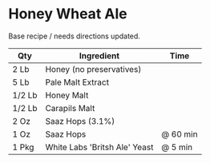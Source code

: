 Honey Wheat Ale
===============

Base recipe / needs directions updated.

| Qty    | Ingredient                    | Time     |
|--------|-------------------------------|----------|
|   2 Lb | Honey (no preservatives)      |          |
|   5 Lb | Pale Malt Extract             |          |
| 1/2 Lb | Honey Malt                    |          |
| 1/2 Lb | Carapils Malt                 |          |
|   2 Oz | Saaz Hops (3.1%)              |          |
|   1 Oz | Saaz Hops                     | @ 60 min |
|   1 Pkg| White Labs 'Britsh Ale' Yeast | @ 5  min |
